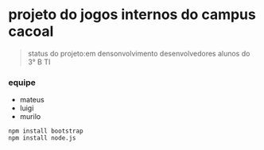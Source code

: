 # projeto do jogos internos do campus cacoal
> status do projeto:em densonvolvimento
> desenvolvedores alunos do 3° B TI

### equipe
* mateus
* luigi
* murilo

``` 
npm install bootstrap
npm install node.js
```
